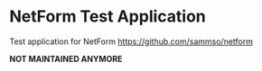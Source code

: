 # NetForm Test Application

Test application for NetForm https://github.com/sammso/netform

**NOT MAINTAINED ANYMORE**
